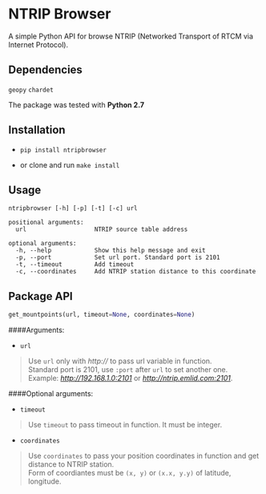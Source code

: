 # NTRIP Browser

A simple Python API for browse NTRIP (Networked Transport of RTCM via Internet Protocol).  

## Dependencies

`geopy`
`chardet`

The package was tested with **Python 2.7**

## Installation

 - `pip install ntripbrowser`

 -  or clone and run `make install`

## Usage 

```
ntripbrowser [-h] [-p] [-t] [-c] url  

positional arguments:  
  url                   NTRIP source table address

optional arguments:  
  -h, --help            Show this help message and exit  
  -p, --port            Set url port. Standard port is 2101  
  -t, --timeout         Add timeout  
  -c, --coordinates     Add NTRIP station distance to this coordinate
 ```

## Package API

```python
get_mountpoints(url, timeout=None, coordinates=None)
```
####Arguments:

 - `url`    
 
> Use `url` only with *http://* to pass url variable in function.       
> Standard port is 2101, use `:port` after `url` to set another one.    
> Example: *http://192.168.1.0:2101* or  *http://ntrip.emlid.com:2101*.

####Optional arguments:

 - `timeout`    
 
> Use `timeout` to pass timeout in function. It must be integer.    

 - `coordinates`    
 
> Use `coordinates` to pass your position coordinates in function and get distance to NTRIP station.    
> Form of coordiantes must be `(x, y)` or `(x.x, y.y)` of latitude, longitude.

